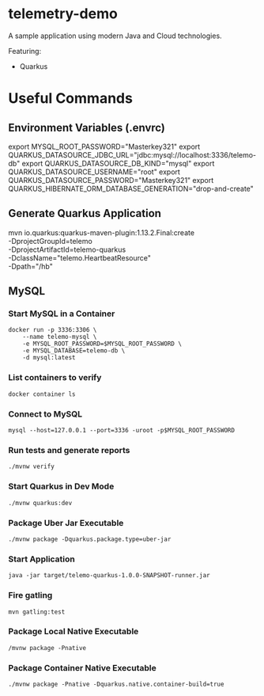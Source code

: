 # telemetry-demo

A sample application using modern Java and Cloud technologies.

Featuring:
- Quarkus

# Useful Commands

## Environment Variables (.envrc)
export MYSQL_ROOT_PASSWORD="Masterkey321"
export QUARKUS_DATASOURCE_JDBC_URL="jdbc:mysql://localhost:3336/telemo-db"
export QUARKUS_DATASOURCE_DB_KIND="mysql"
export QUARKUS_DATASOURCE_USERNAME="root"
export QUARKUS_DATASOURCE_PASSWORD="Masterkey321"
export QUARKUS_HIBERNATE_ORM_DATABASE_GENERATION="drop-and-create"

## Generate Quarkus Application

mvn io.quarkus:quarkus-maven-plugin:1.13.2.Final:create \
-DprojectGroupId=telemo \
-DprojectArtifactId=telemo-quarkus \
-DclassName="telemo.HeartbeatResource" \
-Dpath="/hb"

## MySQL

### Start MySQL in a Container
```
docker run -p 3336:3306 \
    --name telemo-mysql \
    -e MYSQL_ROOT_PASSWORD=$MYSQL_ROOT_PASSWORD \
    -e MYSQL_DATABASE=telemo-db \
    -d mysql:latest
```
### List containers to verify
```
docker container ls
```
### Connect to MySQL
```
mysql --host=127.0.0.1 --port=3336 -uroot -p$MYSQL_ROOT_PASSWORD
```
### Run tests and generate reports
```
./mvnw verify
```
### Start Quarkus in Dev Mode
```
./mvnw quarkus:dev
```
### Package Uber Jar Executable
```
./mvnw package -Dquarkus.package.type=uber-jar
```
### Start Application
```
java -jar target/telemo-quarkus-1.0.0-SNAPSHOT-runner.jar
```
### Fire gatling
```
mvn gatling:test
```
### Package Local Native Executable
```
/mvnw package -Pnative
```
### Package Container Native Executable
```
./mvnw package -Pnative -Dquarkus.native.container-build=true
```


